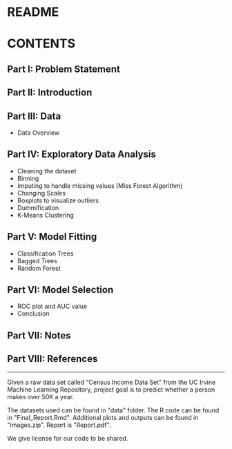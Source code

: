 # README

CONTENTS
========

Part I: Problem Statement
-------------------------

Part II: Introduction
---------------------

Part III: Data
--------------

-   Data Overview

Part IV: Exploratory Data Analysis
----------------------------

-   Cleaning the dataset
-   Binning
-   Imputing to handle missing values (Miss Forest Algorithm)
-   Changing Scales
-   Boxplots to visualize outliers
-   Dummification
-   K-Means Clustering

Part V: Model Fitting
---------------------

-   Classification Trees
-   Bagged Trees
-   Random Forest

Part VI: Model Selection
------------------------

-   ROC plot and AUC value
-   Conclusion

Part VII: Notes
---------------

Part VIII: References
---------------------

------------------------------------------------------------------------

Given a raw data set called “Census Income Data Set” from the UC Irvine Machine Learning Repository, project goal is to predict whether a person makes over 50K a year.

The datasets used can be found in "data" folder. The R code can be found in "Final_Report.Rmd". Additional plots and outputs can be found in "images.zip". Report is "Report.pdf".

We give license for our code to be shared. 
